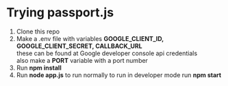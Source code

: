 # Trying passport.js

1. Clone this repo
2. Make a .env file with variables **GOOGLE_CLIENT_ID, GOOGLE_CLIENT_SECRET, CALLBACK_URL**  
   these can be found at Google developer console api credentials  
   also make a **PORT** variable with a port number
3. Run **npm install**
4. Run **node app.js** to run normally to run in developer mode run **npm start**
